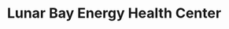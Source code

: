 ---
title: "Lunar Bay Energy Health Center"
url: /bel-air/lunar-bay-energy-health-center/
shop: Allgemein
---